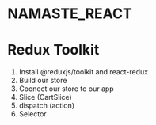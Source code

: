 # NAMASTE_REACT



# Redux Toolkit
1. Install @reduxjs/toolkit and react-redux
2. Build our store
3. Coonect our store to our app
4. Slice (CartSlice)
5. dispatch (action)
6. Selector

